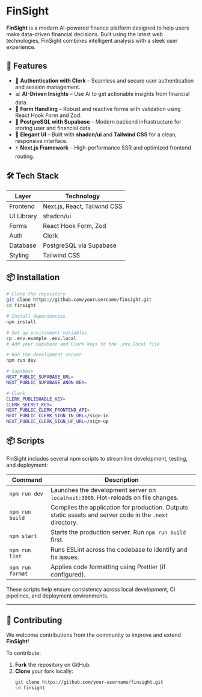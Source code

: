 # FinSight

**FinSight** is a modern AI-powered finance platform designed to help users make data-driven financial decisions. Built using the latest web technologies, FinSight combines intelligent analysis with a sleek user experience.

## 🚀 Features

- 🔐 **Authentication with Clerk** – Seamless and secure user authentication and session management.
- 📊 **AI-Driven Insights** – Use AI to get actionable insights from financial data.
- 🧾 **Form Handling** – Robust and reactive forms with validation using React Hook Form and Zod.
- 💾 **PostgreSQL with Supabase** – Modern backend infrastructure for storing user and financial data.
- 💅 **Elegant UI** – Built with **shadcn/ui** and **Tailwind CSS** for a clean, responsive interface.
- ⚡ **Next.js Framework** – High-performance SSR and optimized frontend routing.

## 🛠️ Tech Stack

| Layer        | Technology                     |
|--------------|--------------------------------|
| Frontend     | Next.js, React, Tailwind CSS   |
| UI Library   | shadcn/ui                      |
| Forms        | React Hook Form, Zod           |
| Auth         | Clerk                          |
| Database     | PostgreSQL via Supabase        |
| Styling      | Tailwind CSS                   |

## 📦 Installation

```bash
# Clone the repository
git clone https://github.com/yourusername/finsight.git
cd finsight

# Install dependencies
npm install

# Set up environment variables
cp .env.example .env.local
# Add your Supabase and Clerk keys to the .env.local file

# Run the development server
npm run dev

# Supabase
NEXT_PUBLIC_SUPABASE_URL=
NEXT_PUBLIC_SUPABASE_ANON_KEY=

# Clerk
CLERK_PUBLISHABLE_KEY=
CLERK_SECRET_KEY=
NEXT_PUBLIC_CLERK_FRONTEND_API=
NEXT_PUBLIC_CLERK_SIGN_IN_URL=/sign-in
NEXT_PUBLIC_CLERK_SIGN_UP_URL=/sign-up 
```

## 📦 Scripts
FinSight includes several npm scripts to streamline development, testing, and deployment:

| Command             | Description                                                  |
|---------------------|--------------------------------------------------------------|
| `npm run dev`       | Launches the development server on `localhost:3000`. Hot-reloads on file changes. |
| `npm run build`     | Compiles the application for production. Outputs static assets and server code in the `.next` directory. |
| `npm start`         | Starts the production server. Run `npm run build` first.     |
| `npm run lint`      | Runs ESLint across the codebase to identify and fix issues.  |
| `npm run format`    | Applies code formatting using Prettier (if configured).      |

These scripts help ensure consistency across local development, CI pipelines, and deployment environments.

---

## 🤝 Contributing

We welcome contributions from the community to improve and extend **FinSight**!

To contribute:

1. **Fork** the repository on GitHub.
2. **Clone** your fork locally:
   ```bash
   git clone https://github.com/your-username/finsight.git
   cd finsight

